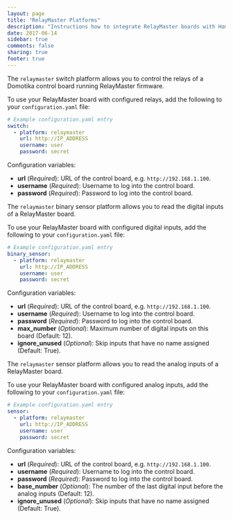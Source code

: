 ```yaml
---
layout: page
title: "RelayMaster Platforms"
description: "Instructions how to integrate RelayMaster boards with Home Assistant."
date: 2017-06-14
sidebar: true
comments: false
sharing: true
footer: true
---
```


The `relaymaster` switch platform allows you to control the relays of a Domotika control board running RelayMaster firmware.

To use your RelayMaster board with configured relays, add the following to your `configuration.yaml` file:

```yaml
# Example configuration.yaml entry
switch:
  - platform: relaymaster
    url: http://IP_ADDRESS
    username: user
    password: secret
```

Configuration variables:

- **url** (*Required*): URL of the control board, e.g. `http://192.168.1.100`.
- **username** (*Required*): Username to log into the control board.
- **password** (*Required*): Password to log into the control board.

The `relaymaster` binary sensor platform allows you to read the digital inputs of a RelayMaster board.

To use your RelayMaster board with configured digital inputs, add the following to your `configuration.yaml` file:

```yaml
# Example configuration.yaml entry
binary_sensor:
  - platform: relaymaster
    url: http://IP_ADDRESS
    username: user
    password: secret
```

Configuration variables:

- **url** (*Required*): URL of the control board, e.g. `http://192.168.1.100`.
- **username** (*Required*): Username to log into the control board.
- **password** (*Required*): Password to log into the control board.
- **max_number** (*Optional*): Maximum number of digital inputs on this board (Default: 12).
- **ignore_unused** (*Optional*): Skip inputs that have no name assigned (Default: True).

The `relaymaster` sensor platform allows you to read the analog inputs of a RelayMaster board.

To use your RelayMaster board with configured analog inputs, add the following to your `configuration.yaml` file:

```yaml
# Example configuration.yaml entry
sensor:
  - platform: relaymaster
    url: http://IP_ADDRESS
    username: user
    password: secret
```

Configuration variables:

- **url** (*Required*): URL of the control board, e.g. `http://192.168.1.100`.
- **username** (*Required*): Username to log into the control board.
- **password** (*Required*): Password to log into the control board.
- **base_number** (*Optional*): The number of the last digital input before the analog inputs (Default: 12).
- **ignore_unused** (*Optional*): Skip inputs that have no name assigned (Default: True).


